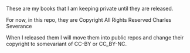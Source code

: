 These are my books that I am keeping private until they are released.

For now, in this repo, they are Copyright All Rights Reserved Charles Severance

When I released them I will move them into public repos and change their
copyright to somevariant of CC-BY or CC_BY-NC.


